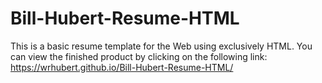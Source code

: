 # Bill-Hubert-Resume-HTML

This is a basic resume template for the Web using exclusively HTML.  You can view the finished product by clicking on the following link: https://wrhubert.github.io/Bill-Hubert-Resume-HTML/ 
